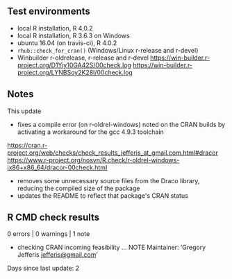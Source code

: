 ## Test environments

* local R installation, R 4.0.2
* local R installation, R 3.6.3 on Windows
* ubuntu 16.04 (on travis-ci), R 4.0.2
* `rhub::check_for_cran()` (Windows/Linux r-release and r-devel)
* Winbuilder r-oldrelease, r-release and r-devel
  https://win-builder.r-project.org/D1Yiy10GA42S/00check.log
  https://win-builder.r-project.org/LYNBSoy2K28l/00check.log
  
## Notes

This update

* fixes a compile error (on r-oldrel-windows) noted on the CRAN builds by 
  activating a workaround for the gcc 4.9.3 toolchain

https://cran.r-project.org/web/checks/check_results_jefferis_at_gmail.com.html#dracor
https://www.r-project.org/nosvn/R.check/r-oldrel-windows-ix86+x86_64/dracor-00check.html

* removes some unnecessary source files from the Draco library, reducing the 
  compiled size of the package
* updates the README to reflect that package's CRAN status

## R CMD check results

0 errors | 0 warnings | 1 note

* checking CRAN incoming feasibility ... NOTE
Maintainer: ‘Gregory Jefferis <jefferis@gmail.com>’

Days since last update: 2

